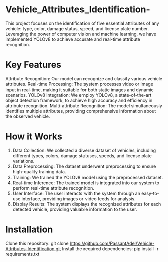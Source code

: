 # Vehicle_Attributes_Identification-
This project focuses on the identification of five essential attributes of any vehicle: type, color, damage status, speed, and license plate number. Leveraging the power of computer vision and machine learning, we have implemented YOLOv8 to achieve accurate and real-time attribute recognition.

# Key Features
Attribute Recognition: Our model can recognize and classify various vehicle attributes.
Real-time Processing: The system processes video or image input in real-time, making it suitable for both static images and dynamic scenarios.
YOLOv8 Integration: We employ YOLOv8, a state-of-the-art object detection framework, to achieve high accuracy and efficiency in attribute recognition.
Multi-attribute Recognition: The model simultaneously identifies multiple attributes, providing comprehensive information about the observed vehicle.

# How it Works
1. Data Collection: We collected a diverse dataset of vehicles, including different types, colors, damage statuses, speeds, and license plate variations.
2. Data Preprocessing: The dataset underwent preprocessing to ensure high-quality training data.
3. Training: We trained the YOLOv8 model using the preprocessed dataset.
4. Real-time Inference: The trained model is integrated into our system to perform real-time attribute recognition.
5. User Interface: The user interacts with the system through an easy-to-use interface, providing images or video feeds for analysis.
6. Display Results: The system displays the recognized attributes for each detected vehicle, providing valuable information to the user.

# Installation
Clone this repository: git clone https://github.com/PassantAdel/Vehicle-Attributes-Identification.git
Install the required dependencies: pip install -r requirements.txt
